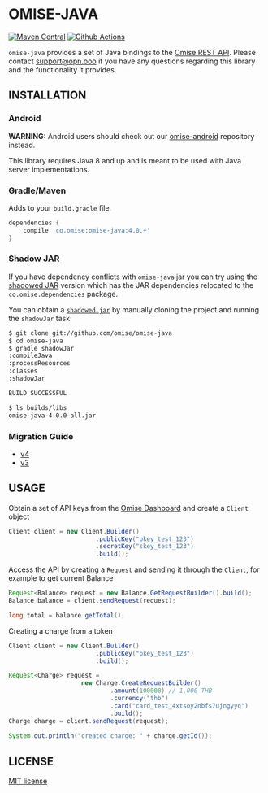 # OMISE-JAVA

[![Maven Central][9]][10] [![Github Actions][0]][1]

`omise-java` provides a set of Java bindings to the [Omise REST API][5].  Please contact
 [support@opn.ooo][7] if you have any questions regarding this
library and the functionality it provides.

## INSTALLATION

### Android

**WARNING:** Android users should check out our [omise-android][8] repository instead.

This library requires Java 8 and up and is meant to be used with Java server
implementations.

### Gradle/Maven

Adds to your `build.gradle` file.

```gradle
dependencies {
    compile 'co.omise:omise-java:4.0.+'
}
```

### Shadow JAR

If you have dependency conflicts with `omise-java` jar you can try using the
[shadowed JAR][11] version which has the JAR dependencies relocated to the
`co.omise.dependencies` package.

You can obtain a [`shadowed jar`][11] by manually cloning the project and running the
`shadowJar` task:

```sh
$ git clone git://github.com/omise/omise-java
$ cd omise-java
$ gradle shadowJar
:compileJava
:processResources
:classes
:shadowJar

BUILD SUCCESSFUL

$ ls builds/libs
omise-java-4.0.0-all.jar
```

### Migration Guide

* [v4](MIGRATING.md#migrating-from-v3-to-v4)
* [v3](MIGRATING.md#migrating-to-v3)

## USAGE

Obtain a set of API keys from the [Omise Dashboard][12] and create a `Client` object

```java
Client client = new Client.Builder()
                        .publicKey("pkey_test_123")
                        .secretKey("skey_test_123")
                        .build();
```

Access the API by creating a `Request` and sending it through the `Client`, for example to get
current Balance

```java
Request<Balance> request = new Balance.GetRequestBuilder().build();
Balance balance = client.sendRequest(request);

long total = balance.getTotal();
```

Creating a charge from a token

```java
Client client = new Client.Builder()
                        .publicKey("pkey_test_123")
                        .build();

Request<Charge> request =
                    new Charge.CreateRequestBuilder()
                            .amount(100000) // 1,000 THB
                            .currency("thb")
                            .card("card_test_4xtsoy2nbfs7ujngyyq")
                            .build();
Charge charge = client.sendRequest(request);
    
System.out.println("created charge: " + charge.getId());
```

## LICENSE

[MIT license][13]

[0]: https://github.com/omise/omise-java/workflows/Java%20CI%20with%20Gradle/badge.svg 
[1]: https://github.com/omise/omise-java/actions
[4]: https://github.com/omise/omise-java/tree/v1.0
[5]: https://www.omise.co/docs
[7]: mailto:support@opn.ooo
[8]: https://github.com/omise/omise-android
[9]: https://img.shields.io/maven-central/v/co.omise/omise-java.svg?style=flat-square
[10]: http://search.maven.org/#search%7Cgav%7C1%7Cg%3A%22co.omise%22%20AND%20a%3A%22omise-java%22
[11]: https://github.com/johnrengelman/shadow
[12]: https://dashboard.omise.co/test/api-keys
[13]: https://github.com/johnrengelman/shadow
